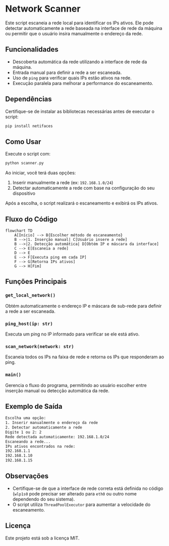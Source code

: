 # Network Scanner

Este script escaneia a rede local para identificar os IPs ativos. Ele pode detectar automaticamente a rede baseada na interface de rede da máquina ou permitir que o usuário insira manualmente o endereço da rede.

## Funcionalidades

- Descoberta automática da rede utilizando a interface de rede da máquina.
- Entrada manual para definir a rede a ser escaneada.
- Uso de `ping` para verificar quais IPs estão ativos na rede.
- Execução paralela para melhorar a performance do escaneamento.

## Dependências

Certifique-se de instalar as bibliotecas necessárias antes de executar o script:

```bash
pip install netifaces
```

## Como Usar

Execute o script com:

```bash
python scanner.py
```

Ao iniciar, você terá duas opções:
1. Inserir manualmente a rede (ex: `192.168.1.0/24`)
2. Detectar automaticamente a rede com base na configuração do seu dispositivo

Após a escolha, o script realizará o escaneamento e exibirá os IPs ativos.

## Fluxo do Código

```mermaid
flowchart TD
    A[Início] --> B{Escolher método de escaneamento}
    B -->|1. Inserção manual| C[Usuário insere a rede]
    B -->|2. Detecção automática| D[Obtém IP e máscara da interface]
    C --> E[Escaneia a rede]
    D --> E
    E --> F[Executa ping em cada IP]
    F --> G[Retorna IPs ativos]
    G --> H[Fim]
```

## Funções Principais

### `get_local_network()`
Obtém automaticamente o endereço IP e máscara de sub-rede para definir a rede a ser escaneada.

### `ping_host(ip: str)`
Executa um ping no IP informado para verificar se ele está ativo.

### `scan_network(network: str)`
Escaneia todos os IPs na faixa de rede e retorna os IPs que responderam ao ping.

### `main()`
Gerencia o fluxo do programa, permitindo ao usuário escolher entre inserção manual ou detecção automática da rede.

## Exemplo de Saída

```bash
Escolha uma opção:
1. Inserir manualmente o endereço da rede
2. Detectar automaticamente a rede
Digite 1 ou 2: 2
Rede detectada automaticamente: 192.168.1.0/24
Escaneando a rede...
IPs ativos encontrados na rede:
192.168.1.1
192.168.1.10
192.168.1.15
```

## Observações
- Certifique-se de que a interface de rede correta está definida no código (`wlp1s0` pode precisar ser alterado para `eth0` ou outro nome dependendo do seu sistema).
- O script utiliza `ThreadPoolExecutor` para aumentar a velocidade do escaneamento.

## Licença
Este projeto está sob a licença MIT.
